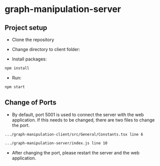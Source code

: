 # graph-manipulation-server

## Project setup

- Clone the repository
- Change directory to client folder:

- Install packages:

```sh
npm install
```

- Run:

```sh
npm start
```

## Change of Ports

- By default, port 5001 is used to connect the server with the web application. If this needs to be changed, there are two files to change the port.

```sh
.../graph-manipulation-client/src/General/Constants.tsx line 6
```

```sh
.../graph-manipulation-server/index.js line 10
```

- After changing the port, please restart the server and the web application.
